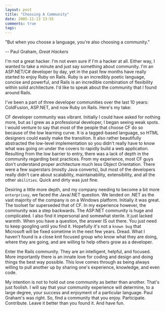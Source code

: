 ```yaml
---
layout: post
title: "Choosing A Community"
date: 2005-11-13 13:55
comments: true
tags:
---
```

"But when you choose a language, you're also choosing a community."

-- Paul Graham, _Great Hackers_

I'm not a great hacker. I'm not even sure if I'm a hacker at all. Either way, I wanted to take a minute and just say something about community. I'm an ASP.NET/C# developer by day, yet in the past few months have really started to enjoy Ruby on Rails. Ruby is an incredibly poetic language, concise and powerful, and Rails is an incredible combination of flexibility within solid architecture. I'd like to speak about the community that I found around Rails.

I've been a part of three developer communities over the last 10 years: ColdFusion, ASP.NET, and now Ruby on Rails. Here's my take:

CF developer community was vibrant. Initially I could have asked for nothing more, but as I grew as a professional developer, I began seeing weak spots. I would venture to say that most of the people that choose CF do so because of the low learning curve. It is a tagged-based language, so HTML designers could easily make the transition. It also rather beautifully abstracted the low-level implementation so you didn't really have to know what was going on under the covers to rapidly build a web application. Resulting from the low barrier to entry, there was a lack of depth in the community regarding best practices. From my experience, most CF guys don't understand proper architecture much less Object Orientation. There were a few superstars (mostly Java converts), but most of the developers really didn't care about scalability, maintainability, extensibility, and all the other `abilities`. Quick and dirty was just fine.

Desiring a little more depth, and my company needing to become a bit more `enterprisey`, we faced the Java/.NET question. We landed on .NET as the vast majority of the company is on a Windows platform. Initially it was great. The toolset far superseded that of CF. In my experience however, the community was a step backwards. The ASP.NET community is huge and complicated. I also find it impersonal and somewhat sterile. It just lacked warmth. When you have a question, the answer IS out there. You just need to keep googling until you find it. Hopefully it's not a `known bug` that Microsoft will be fixed sometime in the next few years. Dread. What I haven't found is a close knit focused group who know what they are doing, where they are going, and are willing to help others grow as a developer.

Enter the Rails community. They are an intelligent, helpful, and focused. More importantly there is an innate love for coding and design and doing things the best way possible. This love comes through as being always willing to pull another up by sharing one's experience, knowledge, and even code.

My intention is not to hold out one community as better than another. That's just foolish. I will say that your community experience will determine, to a large degree, your success and enjoyment of a particular language. Paul Graham's was right. So, find a community that you enjoy. Participate. Contribute. Leave it better than you found it. And have fun.
